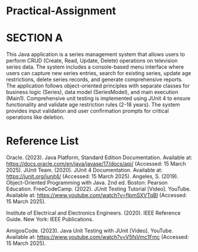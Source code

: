 # Practical-Assignment

# SECTION A
This Java application is a series management system that allows users to perform CRUD (Create, Read, Update, Delete) operations on television series data. The system includes a console-based menu interface where users can capture new series entries, search for existing series, update age restrictions, delete series records, and generate comprehensive reports. The application follows object-oriented principles with separate classes for business logic (Series), data model (SeriesModel), and main execution (Main1). Comprehensive unit testing is implemented using JUnit 4 to ensure functionality and validate age restriction rules (2-18 years). The system provides input validation and user confirmation prompts for critical operations like deletion.

# Reference List
Oracle. (2023). Java Platform, Standard Edition Documentation. Available at: https://docs.oracle.com/en/java/javase/17/docs/api/ (Accessed: 15 March 2025).
JUnit Team. (2020). JUnit 4 Documentation. Available at: https://junit.org/junit4/ (Accessed: 15 March 2025).
Angeles, S. (2019). Object-Oriented Programming with Java. 2nd ed. Boston: Pearson Education.
FreeCodeCamp. (2022). JUnit Testing Tutorial [Video]. YouTube. Available at: https://www.youtube.com/watch?v=flpmSXVTqBI (Accessed: 15 March 2025).

Institute of Electrical and Electronics Engineers. (2020). IEEE Reference Guide. New York: IEEE Publications.

AmigosCode. (2023). Java Unit Testing with JUnit [Video]. YouTube. Available at: https://www.youtube.com/watch?v=V5fsVmc1Fmc (Accessed: 15 March 2025).
